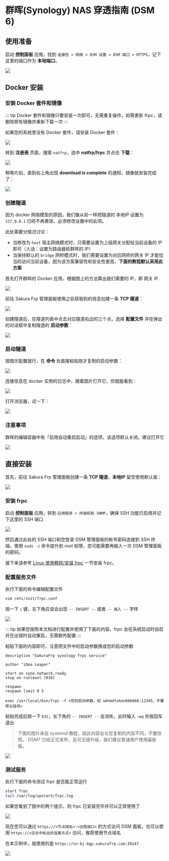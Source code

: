 # 群晖(Synology) NAS 穿透指南 (DSM 6)

## 使用准备

启动 **控制面板** 应用，找到 `连接性 > 网络 > DSM 设置 > DSM 端口 > HTTPS`，记下这里的端口作为 **本地端口**。

![](./_images/dsm6-prepare-portal.png)

## Docker 安装

### 安装 Docker 套件和镜像

::: tip
Docker 套件和镜像只要安装一次即可，无需重复操作。如需更新 frpc，请删除原有镜像并重新下载一次
:::

如果您的系统里没有 Docker 套件，请安装 Docker 套件：

![](./_images/dsm6-docker-install.png)

转到 **注册表** 页面，搜索 `natfrp`，选中 **natfrp/frpc** 并点击 **下载**：

![](./_images/dsm6-docker-pull.png)

稍等片刻，直到右上角出现 **download is complete** 的通知，镜像就安装完成了：

![](./_images/dsm6-docker-pull-complete.png)

### 创建隧道

因为 docker 网络模型的原因，我们像从前一样把隧道的 本地IP 设置为 `127.0.0.1` 已经不再奏效，必须修改设置中的此项。

此处需要分情况讨论：
 - 当修改为 `host` 宿主网络模式时，只需要设置为上级网关分配给当前设备的 IP 即可（人话：设置为路由器给群晖的 IP）
 - 当保持默认的 `bridge` 网桥模式时，我们需要设置为对应网桥的网关 IP 才能恰当的访问当前设备，因为该方案兼容性和安全性更高，**下面的教程默认采用此方案**

首先打开群晖的 Docker 应用，根据图上的方法算出我们需要的 IP，即 网关 IP

![](./_images/dsm6-docker-local-ip.png)

前往 Sakura Frp 管理面板使用之前获取到的信息创建一条 **TCP 隧道**：

![](./_images/dsm-docker-create-tunnel.png)

创建隧道后，在隧道列表中点击对应隧道右边的三个点，选择 **配置文件** 并在弹出的对话框中复制隧道的 **启动参数**：

![](./_images/dsm-launch-args.png)

### 启动隧道

按图示配置就行，在 **命令** 处直接粘贴刚才复制的启动参数：

![](./_images/dsm6-docker-open.png)

连接信息在 docker 实例的日志中，跟着图片打开它，你就能看到：

![](./_images/dsm6-docker-log.png)

打开浏览器，试一下：

![](./_images/dsm6-docker-browser.png)

### 注意事项

群晖的编辑容器中有「启用自动重启启动」的选项，该选项默认关闭，建议打开它

![](./_images/dsm6-docker-autorerun.png)

## 直接安装

首先，前往 Sakura Frp 管理面板创建一条 **TCP 隧道**，**本地IP** 留空使用默认值：

![](./_images/dsm-direct-create-tunnel.png)

### 安装 frpc

启动 **控制面板** 应用，转到 `应用程序 > 终端机和 SNMP`，确保 SSH 功能已启用并记下这里的 SSH 端口

![](./_images/dsm6-prepare-ssh.png)

然后通过此处的 SSH 端口和您登录 DSM 管理面板的帐号密码连接到 SSH 终端，使用 `sudo -i` 命令提升到 root 权限，您可能需要再输入一次 DSM 管理面板的密码。

接下来请参考 [Linux 使用教程/安装 frpc](/frpc/usage#linux-install-frpc) 一节安装 frpc。

### 配置服务文件

执行下面的命令编辑配置文件

```bash
vim /etc/init/frpc.conf
```

按一下 `i` 键，左下角应该会出现 `-- INSERT --` 或者 `-- 插入 --` 字样

![](../frpc/service/_images/systemd-1.png)

::: tip
如果您按照本文档进行配置并使用了下面的内容，frpc 会在系统启动时自启并在出错时自动重启，无需额外配置
:::

粘贴下面的内容即可，注意把文件中的启动参数换成您的启动参数

```upstart
description "SakuraFrp synology frpc service"

author "iDea Leaper"

start on syno.network.ready
stop on runlevel [016]

respawn
respawn limit 0 5

exec /usr/local/bin/frpc -f <您的启动参数，如 wdnmdtoken666666:12345，不要带尖括号>
```

粘贴完成后按一下 `ESC`，左下角的 `-- INSERT --` 会消失，此时输入 `:wq` 并按回车退出

> 下面的图片来自 systemd 教程，因此内容会与您复制的内容不同，不要惊慌。
> DSM7 已经正式发布，且可无缝升级，我们建议普通用户使用最新版。

![](../frpc/service/_images/systemd-2.png)

### 测试服务

执行下面的命令测试 frpc 是否能正常运行

```bash
start frpc
tail /var/log/upstart/frpc.log
```

如果您看到了图中的两个提示，则 frpc 已安装完毕并可以正常使用了

![](./_images/dsm6-direct-started.png)

现在您可以通过 `https://<节点域名>:<远程端口>` 的方式访问 DSM 面板，也可以使用 `https://<日志中标出的连接方式>` 访问，推荐使用节点域名

在本示例中，我使用的是 `https://cn-bj-bgp.sakurafrp.com:39147`

![](./_images/dsm6-direct-browser.png)
